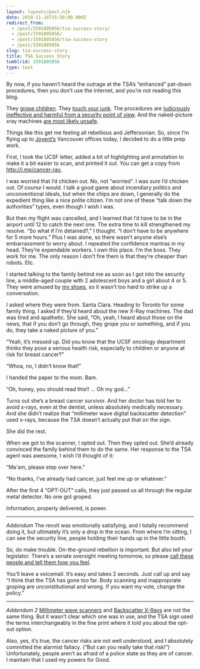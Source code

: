 ```yaml
---
layout: layouts/post.njk
date: 2010-11-16T15:58:00.000Z
redirect_from:
  - /post/1591805056/tsa-success-story/
  - /post/1591805056/
  - /post/1591805056/tsa-success-story
  - /post/1591805056
slug: tsa-success-story
title: TSA Success Story
tumblrid: 1591805056
type: text
---
```

<p>By now, if you haven&rsquo;t heard the outrage at the TSA&rsquo;s &ldquo;enhanced&rdquo; pat-down procedures, then you don&rsquo;t use the internet, and you&rsquo;re not reading this blog.</p>

<p>They <a href="http://www.google.com/search?q=tsa+groping+children">grope children</a>.  They <a href="http://johnnyedge.blogspot.com/2010/11/these-events-took-place-roughly-between.html">touch your junk</a>.  The procedures are <a href="http://www.thestar.com/iphone/news/world/article/744199---israelification-high-security-little-bother">ludicrously ineffective and harmful from a security point of view</a>.  And the naked-picture xray machines <a href="http://www.scribd.com/doc/35498347/UCSF-letter-to-Holdren-concerning-health-risks-of-full-body-scanner-TSA-screenings-4-6-2010">are most likely unsafe</a>.</p>

<p>Things like this get me feeling all rebellious and Jeffersonian.  So, since I&rsquo;m flying up to <a href="http://joyent.com">Joyent&rsquo;s</a> Vancouver offices today, I decided to do a little prep work.</p>

<p>First, I took the UCSF letter, added a bit of highlighting and annotation to make it a bit easier to scan, and printed it out.  You can get a copy from <a href="http://j.mp/cancer-ray.">http://j.mp/cancer-ray.</a></p>

<p>I was worried that I&rsquo;d chicken out.  No, not &ldquo;worried&rdquo;.  I was <em>sure</em> I&rsquo;d chicken out. Of <em>course</em> I would.  I talk a good game about incendiary politics and unconventional ideals, but when the chips are down, I generally do the expedient thing like a nice polite citizen.  I&rsquo;m not one of these &ldquo;talk down the authorities&rdquo; types, even though I wish I was.</p>

<p>But then my flight was cancelled, and I learned that I&rsquo;d have to be in the airport until 12 to catch the next one.  The extra time to kill strengthened my resolve.  &ldquo;So what if I&rsquo;m detained?,&rdquo; I thought. &ldquo;I don&rsquo;t have to be anywhere for 5 more hours.&rdquo;  Plus I was alone, so there wasn&rsquo;t anyone else&rsquo;s embarrassment to worry about.  I repeated the confidence mantras in my head.  They&rsquo;re expendable workers.  I own this place.  I&rsquo;m the boss.  They work for me.  The only reason I don&rsquo;t fire them is that they&rsquo;re cheaper than robots.  Etc.</p>

<p>I started talking to the family behind me as soon as I got into the security line, a middle-aged couple with 2 adolescent boys and a girl about 4 or 5.  They were amused by <a href="http://www.vibrams.co.uk/">my shoes</a>, so it wasn&rsquo;t too hard to strike up a conversation.</p>

<p>I asked where they were from.  Santa Clara.  Heading to Toronto for some family thing.  I asked if they&rsquo;d heard about the new X-Ray machines.  The dad was tired and apathetic. She said, &ldquo;Oh, yeah, I heard about those on the news, that if you don&rsquo;t go through, they grope you or something, and if you do, they take a naked picture of you.&rdquo;</p>

<p>&ldquo;Yeah, it&rsquo;s messed up.  Did you know that the UCSF oncology department thinks they pose a serious health risk, especially to children or anyone at risk for breast cancer?&rdquo;</p>

<p>&ldquo;Whoa, no, I didn&rsquo;t know that!&rdquo;</p>

<p>I handed the paper to the mom.  Bam.</p>

<p>&ldquo;Oh, honey, you should read this!! &hellip; Oh my god&hellip;&rdquo;</p>

<p>Turns out she&rsquo;s a breast cancer survivor.  And her doctor has told her to avoid x-rays, even at the dentist, unless absolutely medically necessary.  And she didn&rsquo;t realize that &ldquo;millimeter wave digital backscatter detection&rdquo; used x-rays, because the TSA doesn&rsquo;t actually put that on the sign.</p>

<p>She did the rest.</p>

<p>When we got to the scanner, I opted out.  Then they opted out.  She&rsquo;d already convinced the family behind them to do the same.  Her response to the TSA agent was awesome, I wish I&rsquo;d thought of it:</p>

<p>&ldquo;Ma'am, please step over here.&rdquo;</p>

<p>&ldquo;No thanks, I&rsquo;ve already had cancer, just feel me up or whatever.&rdquo;</p>

<p>After the first 4 &ldquo;OPT-OUT&rdquo; calls, they just passed us all through the regular metal detector.  No one got groped.</p>

<p>Information, properly delivered, is power.</p>

<hr><p><em>Addendum</em> The revolt was emotionally satisfying, and I totally recommend doing it, but ultimately it&rsquo;s only a drop in the ocean.  From where I&rsquo;m sitting, I can see the security line, people holding their hands up in the little booth.</p>

<p>So, do make trouble.  On-the-ground rebellion is important.  But also tell your legislator. There&rsquo;s a senate oversight meeting tomorrow, so please <a href="http://hillwho.com/index.php?option=com_sobi2&amp;sobi2Task=sobi2Details&amp;catid=10&amp;sobi2Id=5651">call these people and tell them how you feel</a>.</p>

<p>You&rsquo;ll leave a voicemail.  It&rsquo;s easy and takes 2 seconds.  Just call up and say &ldquo;I think that the TSA has gone too far. Body scanning and inappropriate groping are unconstitutional and wrong. If you want my vote, change the policy.&rdquo;</p>

<hr><p><em>Addendum 2</em> <a href="http://en.wikipedia.org/wiki/Millimeter_wave_scanner">Millimeter wave scanners</a> and <a href="http://en.wikipedia.org/wiki/Backscatter_X-ray">Backscatter X-Rays</a> are not the same thing.  But it wasn&rsquo;t clear which one was in use, and the TSA sign used the terms interchangeably in the fine print where it told you about the opt-out option.</p>

<p>Also, yes, it&rsquo;s true, the cancer risks are not well understood, and I absolutely committed the alarmist fallacy.  (&ldquo;But can you really take that risk!&rdquo;)  Unfortunately, people aren&rsquo;t as afraid of a police state as they are of cancer.  I maintain that I used my powers for Good.</p>
